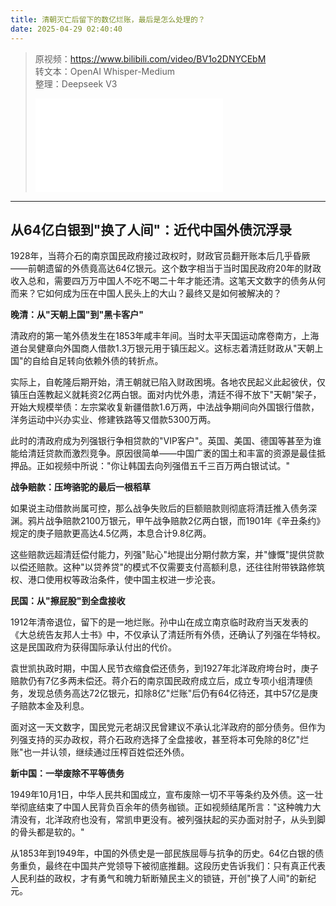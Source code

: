 ```yaml
---
title: 清朝灭亡后留下的数亿烂账，最后是怎么处理的？
date: 2025-04-29 02:40:40
---
```


> 原视频：https://www.bilibili.com/video/BV1o2DNYCEbM<br>转文本：OpenAI Whisper-Medium<br>整理：Deepseek V3
>
> <iframe src="//player.bilibili.com/player.html?bvid=BV1o2DNYCEbM&autoplay=0" scrolling="no" border="0" frameborder="no" framespacing="0" allowfullscreen="true"></iframe>

---

## 从64亿白银到"换了人间"：近代中国外债沉浮录

1928年，当蒋介石的南京国民政府接过政权时，财政官员翻开账本后几乎昏厥——前朝遗留的外债竟高达64亿银元。这个数字相当于当时国民政府20年的财政收入总和，需要四万万中国人不吃不喝二十年才能还清。这笔天文数字的债务从何而来？它如何成为压在中国人民头上的大山？最终又是如何被解决的？

**晚清：从"天朝上国"到"黑卡客户"**

清政府的第一笔外债发生在1853年咸丰年间。当时太平天国运动席卷南方，上海道台吴健章向外国商人借款1.3万银元用于镇压起义。这标志着清廷财政从"天朝上国"的自给自足转向依赖外债的转折点。

实际上，自乾隆后期开始，清王朝就已陷入财政困境。各地农民起义此起彼伏，仅镇压白莲教起义就耗资2亿两白银。面对内忧外患，清廷不得不放下"天朝"架子，开始大规模举债：左宗棠收复新疆借款1.6万两，中法战争期间向外国银行借款，洋务运动中兴办实业、修建铁路等又借款5300万两。

此时的清政府成为列强银行争相贷款的"VIP客户"。英国、美国、德国等甚至为谁能给清廷贷款而激烈竞争。原因很简单——中国广袤的国土和丰富的资源是最佳抵押品。正如视频中所说："你让韩国去向列强借五千三百万两白银试试。"

**战争赔款：压垮骆驼的最后一根稻草**

如果说主动借款尚属可控，那么战争失败后的巨额赔款则彻底将清廷推入债务深渊。鸦片战争赔款2100万银元，甲午战争赔款2亿两白银，而1901年《辛丑条约》规定的庚子赔款更高达4.5亿两，本息合计9.8亿两。

这些赔款远超清廷偿付能力，列强"贴心"地提出分期付款方案，并"慷慨"提供贷款以偿还赔款。这种"以贷养贷"的模式不仅需要支付高额利息，还往往附带铁路修筑权、港口使用权等政治条件，使中国主权进一步沦丧。

**民国：从"擦屁股"到全盘接收**

1912年清帝退位，留下的是一地烂账。孙中山在成立南京临时政府当天发表的《大总统告友邦人士书》中，不仅承认了清廷所有外债，还确认了列强在华特权。这是民国政府为获得国际承认付出的代价。

袁世凯执政时期，中国人民节衣缩食偿还债务，到1927年北洋政府垮台时，庚子赔款仍有7亿多两未偿还。蒋介石的南京国民政府成立后，成立专项小组清理债务，发现总债务高达72亿银元，扣除8亿"烂账"后仍有64亿待还，其中57亿是庚子赔款本金及利息。

面对这一天文数字，国民党元老胡汉民曾建议不承认北洋政府的部分债务。但作为列强支持的买办政权，蒋介石政府选择了全盘接收，甚至将本可免除的8亿"烂账"也一并认领，继续通过压榨百姓偿还外债。

**新中国：一举废除不平等债务**

1949年10月1日，中华人民共和国成立，宣布废除一切不平等条约及外债。这一壮举彻底结束了中国人民背负百余年的债务枷锁。正如视频结尾所言："这种魄力大清没有，北洋政府也没有，常凯申更没有。被列强扶起的买办面对肘子，从头到脚的骨头都是软的。"

从1853年到1949年，中国的外债史是一部民族屈辱与抗争的历史。64亿白银的债务重负，最终在中国共产党领导下被彻底推翻。这段历史告诉我们：只有真正代表人民利益的政权，才有勇气和魄力斩断殖民主义的锁链，开创"换了人间"的新纪元。